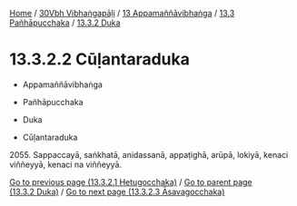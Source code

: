 
[Home](/) / [30Vbh Vibhaṅgapāḷi](../../...md) / [13 Appamaññāvibhaṅga](../...md) / [13.3 Pañhāpucchaka](...md) / [13.3.2 Duka](../30Vbh/13/13.3/13.3.2.md)

# 13.3.2.2 Cūḷantaraduka

* Appamaññāvibhaṅga

* Pañhāpucchaka

* Duka

* Cūḷantaraduka

2055\. Sappaccayā, saṅkhatā, anidassanā, appaṭighā, arūpā, lokiyā, kenaci viññeyyā, kenaci na viññeyyā.

[Go to previous page (13.3.2.1 Hetugocchaka)](13.3.2.1.md) / [Go to parent page (13.3.2 Duka)](../30Vbh/13/13.3/13.3.2.md) / [Go to next page (13.3.2.3 Āsavagocchaka)](13.3.2.3.md)


